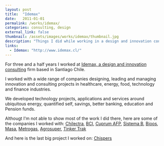 ```yaml
---
layout: post
title:  "Idemax"
date:   2011-01-01
permalink: /works/idemax/
categories: consulting, design
external_link: false
thumbnail: /assets/images/works/idemax/thumbnail.jpg
description: "Things I did while working in a design and innovation consulting firm."
links:
  - Idemax: "http://www.idemax.cl/"
---
```


For three and a half years I worked at [Idemax, a design and innovation consulting](http://www.idemax.cl/) firm based in Santiago Chile.

I worked with a wide range of companies designing, leading and managing innovation and consulting projects in healthcare, energy, food,
technology and finance industries.

We developed technology projects, applications and services around ubiquitous energy, quantified self, savings, better banking, education and Pension funds.

Althougt I'm not able to show most of the work I did there, here are some of the companies I worked with: [Chilectra](https://www.eneldistribucion.cl/), [BCI](https://www.bci.cl/personas), [Cuprum AFP](https://nuevo.cuprum.cl/), [Sistema B](http://www.sistemab.org/), [Bioos](http://bioos.cl/), [Masa](http://www.grupomasa.cl/), [Metrogas](http://www.metrogas.cl/), [Agrosuper](http://www.agrosuper.com/en/), [Tinker Trak](http://tinkertrak.cl/)

And here is the last big project I worked on: [Chispers](http://www.chispers.cl)
